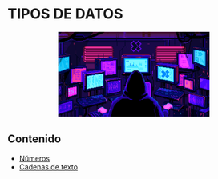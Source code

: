 # TIPOS DE DATOS

<div align=center>
<img src="../../extras/hacker.gif" alt="me" width="60%">
</div>

## Contenido
- [Números](./numeros/README.md)
- [Cadenas de texto](./cadenas%20de%20texto/README.md)
